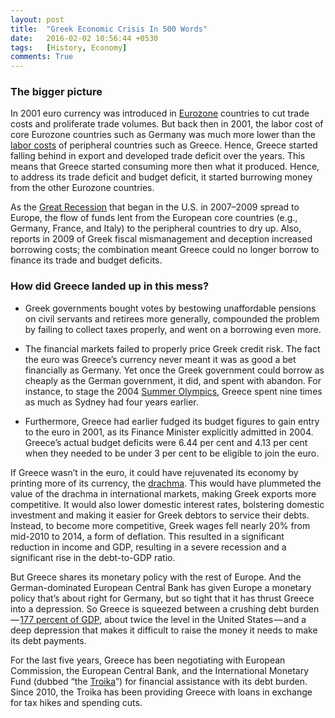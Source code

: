 ```yaml
---
layout: post
title:  "Greek Economic Crisis In 500 Words"
date:   2016-02-02 10:56:44 +0530
tags:   [History, Economy]
comments: True
---
```


### The bigger picture
In 2001 euro currency was introduced in [Eurozone] countries to cut trade costs and proliferate trade volumes. But back then in 2001, the labor cost of core Eurozone countries such as Germany was much more lower than the [labor costs] of peripheral countries such as Greece. Hence, Greece started falling behind in export and developed trade deficit over the years. This means that Greece started consuming more then what it produced. Hence, to address its trade deficit and budget deficit, it started burrowing money from the other Eurozone countries. 

As the [Great Recession] that began in the U.S. in 2007–2009 spread to Europe, the flow of funds lent from the European core countries (e.g., Germany, France, and Italy) to the peripheral countries to dry up. Also, reports in 2009 of Greek fiscal mismanagement and deception increased borrowing costs; the combination meant Greece could no longer borrow to finance its trade and budget deficits.

### How did Greece landed up in this mess?
* Greek governments bought votes by bestowing unaffordable pensions on civil servants and retirees more generally, compounded the problem by failing to collect taxes properly, and went on a borrowing even more.

* The financial markets failed to properly price Greek credit risk. The fact the euro was Greece’s currency never meant it was as good a bet financially as Germany. Yet once the Greek government could borrow as cheaply as the German government, it did, and spent with abandon. For instance, to stage the 2004 [Summer Olympics], Greece spent nine times as much as Sydney had four years earlier.
 
* Furthermore, Greece had earlier fudged its budget figures to gain entry to the euro in 2001, as its Finance Minister explicitly admitted in 2004. Greece’s actual budget deficits were 6.44 per cent and 4.13 per cent when they needed to be under 3 per cent to be eligible to join the euro.

If Greece wasn’t in the euro, it could have rejuvenated its economy by printing more of its currency, the [drachma]. This would have plummeted the value of the drachma in international markets, making Greek exports more competitive. It would also lower domestic interest rates, bolstering domestic investment and making it easier for Greek debtors to service their debts. Instead, to become more competitive, Greek wages fell nearly 20% from mid-2010 to 2014, a form of deflation. This resulted in a significant reduction in income and GDP, resulting in a severe recession and a significant rise in the debt-to-GDP ratio.

But Greece shares its monetary policy with the rest of Europe. And the German-dominated European Central Bank has given Europe a monetary policy that’s about right for Germany, but so tight that it has thrust Greece into a depression. So Greece is squeezed between a crushing debt burden — [177 percent of GDP], about twice the level in the United States — and a deep depression that makes it difficult to raise the money it needs to make its debt payments.

For the last five years, Greece has been negotiating with European Commission, the European Central Bank, and the International Monetary Fund (dubbed “the [Troika]”) for financial assistance with its debt burden. Since 2010, the Troika has been providing Greece with loans in exchange for tax hikes and spending cuts.

[Eurozone]: https://en.wikipedia.org/wiki/Eurozone
[labor costs]: (http://www.cbs.nl/en-GB/menu/themas/dossiers/conjunctuur/publicaties/artikelen/archief/2006/2006-11-28-f.htm)
[Great Recession]: (https://en.wikipedia.org/wiki/Great_Recession)
[Summer Olympics]: (http://www.bloomberg.com/bw/articles/2012-08-02/how-the-2004-olympics-triggered-greeces-decline)
[drachma]: (https://en.wikipedia.org/wiki/Greek_drachma)
[Troika]: (http://lexicon.ft.com/Term?term=troika)
[177 percent of GDP]: (https://www.google.nl/publicdata/explore?ds=ds22a34krhq5p_&met_y=gd_pc_gdp&idim=country:el:tr:it&hl=en&dl=en)